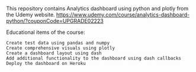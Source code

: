 This repository contains Analytics dashboard using python and plotly from the Udemy website. https://www.udemy.com/course/analytics-dashboard-python/?couponCode=UPGRADE02223

Educational items of the course:

    Create test data using pandas and numpy
    Create comprehensive visuals using plotly
    Create a dashboard layout using dash
    Add additional functionality to the dashboard using dash callbacks
    Deploy the dashboard on Heroku
